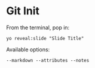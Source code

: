 
# Git Init

From the terminal, pop in:

  ```yo reveal:slide "Slide Title"```

Available options:

 ```--markdown --attributes --notes```
